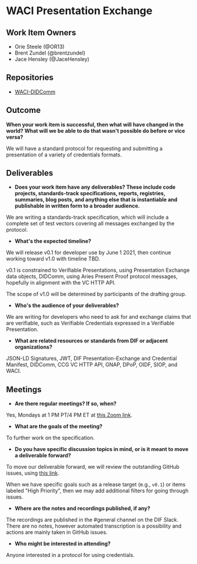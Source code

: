 # WACI Presentation Exchange


## Work Item Owners
- Orie Steele (@OR13)
- Brent Zundel (@brentzundel)
- Jace Hensley (@JaceHensley)

## Repositories
- [WACI-DIDComm](https://github.com/decentralized-identity/waci-didcomm)

## Outcome
**When your work item is successful, then what will have changed in the world? What
will we be able to do that wasn't possible do before or vice versa?**

We will have a standard protocol for requesting and submitting a presentation of
a variety of credentials formats. 

## Deliverables
- **Does your work item have any deliverables? These include code projects,
  standards-track specifications, reports, registries, summaries, blog posts,
  and anything else that is instantiable and publishable in written form to a
  broader audience.**

We are writing a standards-track specification, which will include a complete
set of test vectors covering all messages exchanged by the protocol.

- **What's the expected timeline?**

We will release v0.1 for developer use by June 1 2021, then continue working toward v1.0 with timeline TBD.

v0.1 is constrained to Verifiable Presentations, using Presentation Exchange data objects, DIDComm, using Aries Present Proof protocol messages, hopefully in alignment with the VC HTTP API.

The scope of v1.0 will be determined by participants of the drafting group.

- **Who's the audience of your deliverables?**

We are writing for developers who need to ask for and exchange claims that are
verifiable, such as Verifiable Credentials expressed in a Verifiable Presentation.

- **What are related resources or standards from DIF or adjacent
  organizations?**

JSON-LD Signatures, JWT, DIF Presentation-Exchange and Credential Manifest, DIDComm,
CCG VC HTTP API, GNAP, DPoP, OIDF, SIOP, and WACI.

## Meetings
- **Are there regular meetings? If so, when?**

Yes, Mondays at 1 PM PT/4 PM ET at [this Zoom link](https://us02web.zoom.us/j/88301532931?pwd=d0pISWZWNFozU3RkTmJxME0rd1FBZz09).

- **What are the goals of the meeting?**

To further work on the specification.

- **Do you have specific discussion topics in mind, or is it meant to move a
  deliverable forward?**

To move our deliverable forward, we will review the outstanding GitHub issues,
using [this link](https://github.com/decentralized-identity/waci-presentation-exchange/issues?q=is%3Aissue+is%3Aopen+sort%3Aupdated-asc).

When we have specific goals such as a release target (e.g., `v0.1`) or items
labeled "High Priority", then we may add additional filters for going through
issues.

- **Where are the notes and recordings published, if any?**

The recordings are published in the #general channel on the DIF Slack. There
are no notes, however automated transcription is a possibility and actions are
mainly taken in GitHub issues.

- **Who might be interested in attending?**

Anyone interested in a protocol for using credentials.
